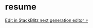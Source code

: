 # resume

[Edit in StackBlitz next generation editor ⚡️](https://stackblitz.com/~/github.com/Maverick1602/resume)